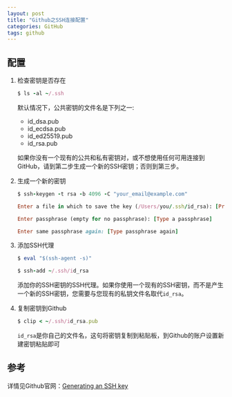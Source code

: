```yaml
---
layout: post
title: "Github之SSH连接配置"
categories: GitHub
tags: github
---
```


## 配置

1. 检查密钥是否存在

    ```ruby
    $ ls -al ~/.ssh
    ```

    默认情况下，公共密钥的文件名是下列之一:

    * id_dsa.pub
    * id_ecdsa.pub
    * id_ed25519.pub
    * id_rsa.pub

    如果你没有一个现有的公共和私有密钥对，或不想使用任何可用连接到GitHub，请到第二步生成一个新的SSH密钥；否则到第三步。

2. 生成一个新的密钥 
    
    ```ruby
    $ ssh-keygen -t rsa -b 4096 -C "your_email@example.com"

    Enter a file in which to save the key (/Users/you/.ssh/id_rsa): [Press enter]

    Enter passphrase (empty for no passphrase): [Type a passphrase]

    Enter same passphrase again: [Type passphrase again]
    ```

3. 添加SSH代理
    
    ```ruby
    $ eval "$(ssh-agent -s)"

    $ ssh-add ~/.ssh/id_rsa
    ```

    添加你的SSH密钥的SSH代理。如果你使用一个现有的SSH密钥，而不是产生一个新的SSH密钥，您需要与您现有的私钥文件名取代`id_rsa`。

4. 复制密钥到Github
    
    ```ruby
    $ clip < ~/.ssh/id_rsa.pub
    ```

    `id_rsa`是你自己的文件名，这句将密钥复制到粘贴板，到Github的账户设置新建密钥粘贴即可

## 参考

详情见Github官网：[Generating an SSH key](https://help.github.com/articles/generating-an-ssh-key/)






